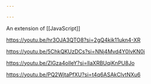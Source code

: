 ```yaml
---

---
```

An extension of [[JavaScript]]

https://youtu.be/hr3OJA3QTO8?si=2gQ4kik11ukn4-XR

https://youtu.be/5ChkQKUzDCs?si=NNj4Mvd4Y0lvKN0i

https://youtu.be/ZlGza4oIleY?si=llaXRBUqiKnPU8Jo

https://youtu.be/PQ2WjtaPfXU?si=t4q6ASAkClvtNXu6